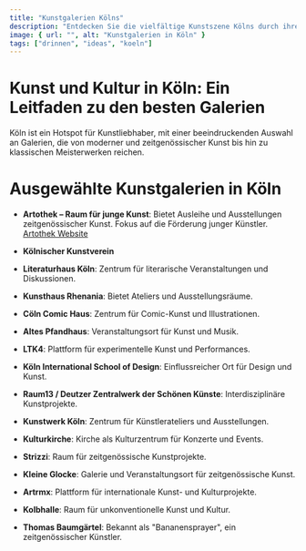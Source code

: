 ```yaml
---
title: "Kunstgalerien Kölns"
description: "Entdecken Sie die vielfältige Kunstszene Kölns durch ihre renommierten Galerien und Kulturzentren"
image: { url: "", alt: "Kunstgalerien in Köln" }
tags: ["drinnen", "ideas", "koeln"]
---
```


# Kunst und Kultur in Köln: Ein Leitfaden zu den besten Galerien

Köln ist ein Hotspot für Kunstliebhaber, mit einer beeindruckenden Auswahl an Galerien, die von moderner und zeitgenössischer Kunst bis hin zu klassischen Meisterwerken reichen.

# Ausgewählte Kunstgalerien in Köln

- **Artothek – Raum für junge Kunst**: Bietet Ausleihe und Ausstellungen zeitgenössischer Kunst. Fokus auf die Förderung junger Künstler.  
  [Artothek Website](http://www.museenkoeln.de/artothek/)

- **Kölnischer Kunstverein**

- **Literaturhaus Köln**: Zentrum für literarische Veranstaltungen und Diskussionen.

- **Kunsthaus Rhenania**: Bietet Ateliers und Ausstellungsräume.

- **Cöln Comic Haus**: Zentrum für Comic-Kunst und Illustrationen.

- **Altes Pfandhaus**: Veranstaltungsort für Kunst und Musik.

- **LTK4**: Plattform für experimentelle Kunst und Performances.

- **Köln International School of Design**: Einflussreicher Ort für Design und Kunst.

- **Raum13 / Deutzer Zentralwerk der Schönen Künste**: Interdisziplinäre Kunstprojekte.

- **Kunstwerk Köln**: Zentrum für Künstlerateliers und Ausstellungen.

- **Kulturkirche**: Kirche als Kulturzentrum für Konzerte und Events.

- **Strizzi**: Raum für zeitgenössische Kunstprojekte.

- **Kleine Glocke**: Galerie und Veranstaltungsort für zeitgenössische Kunst.

- **Artrmx**: Plattform für internationale Kunst- und Kulturprojekte.

- **Kolbhalle**: Raum für unkonventionelle Kunst und Kultur.

- **Thomas Baumgärtel**: Bekannt als "Bananensprayer", ein zeitgenössischer Künstler.
